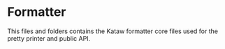 # Formatter

This files and folders contains the Kataw formatter core files used for the pretty printer
and public API.
